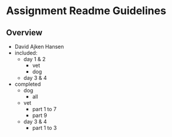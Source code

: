 # Assignment Readme Guidelines

## Overview

- David Ajken Hansen
- included:
  - day 1 & 2
    - vet
    - dog
  - day 3 & 4
- completed
  - dog
    - all
  - vet
    - part 1 to 7
    - part 9
  - day 3 & 4
    - part 1 to 3

